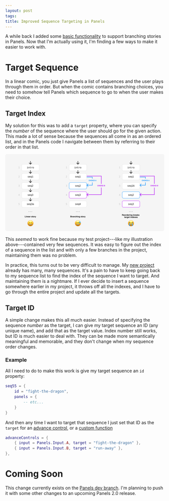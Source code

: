 ```yaml
---
layout: post
tags:
title: Improved Sequence Targeting in Panels
---
```


A while back I added some [basic functionality](https://cadin.github.io/panels/docs/nonlinear-comics.html) to support branching stories in Panels. Now that I'm actually using it, I'm finding a few ways to make it easier to work with.

# Target Sequence

In a linear comic, you just give Panels a list of sequences and the user plays through them in order. But when the comic contains branching choices, you need to somehow tell Panels which sequence to go to when the user makes their choice.

## Target Index

My solution for this was to add a `target` property, where you can specify the _number_ of the sequence where the user should go for the given action. This made a lot of sense because the sequences all come in as an ordered list, and in the Panels code I navigate between them by referring to their order in that list.

![Illustration showing the difference between a linear list of sequences and a list where the user can jump to a sequence out of order](/images/posts/2024-10/sequence-targeting.png)

This _seemed_ to work fine because my test project---like my illustration above---contained very few sequences. It was easy to figure out the index of a sequence in the list and with only a few branches in the project, maintaining them was no problem.

In practice, this turns out to be very difficult to manage. My [new project](/2024/10/12/fauna/) already has many, many sequences. It's a pain to have to keep going back to my sequence list to find the index of the sequence I want to target. And maintaining them is a nightmare. If I ever decide to insert a sequence somewhere earlier in my project, it throws off all the indexes, and I have to go through the entire project and update all the targets.

## Target ID

A simple change makes this all much easier. Instead of specifying the sequence _number_ as the target, I can give my target sequence an ID (any unique name), and add that as the target value. Index number still works, but ID is much easier to deal with. They can be made more semantically meaningful and memorable, and they don't change when my sequence order changes.

### Example

All I need to do to make this work is give my target sequence an `id` property:

```lua
seq55 = {
	id = "fight-the-dragon",
	panels = {
		-- etc...
	}
}
```

And then any time I want to target that sequence I just set that ID as the `target` for an [advance control](https://cadin.github.io/panels/docs/comic-data/sequences.html#advancecontrols), or a [custom function](https://cadin.github.io/panels/docs/comic-data/custom-functions.html#target-sequence)

```lua
advanceControls = {
    { input = Panels.Input.A, target = "fight-the-dragon" },
    { input = Panels.Input.B, target = "run-away" },
},
```

# Coming Soon

This change currently exists on the [Panels dev branch](https://github.com/cadin/panels/tree/dev). I'm planning to push it with some other changes to an upcoming Panels 2.0 release.
